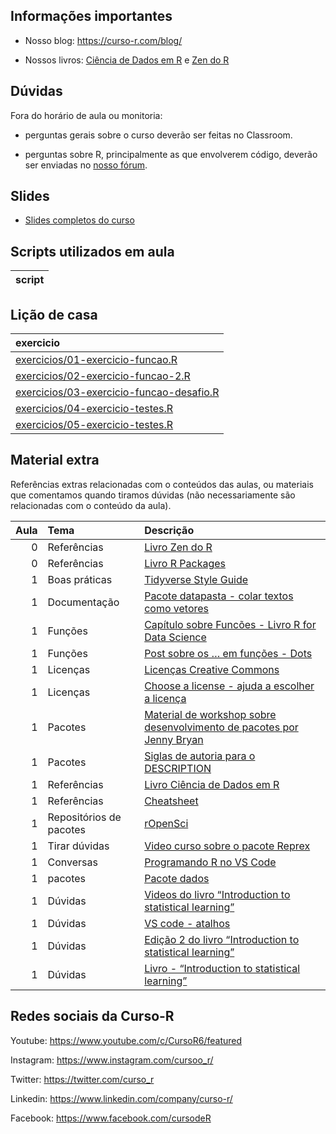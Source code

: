 
<!-- README.md is generated from README.Rmd. Please edit that file -->

## Informações importantes

  - Nosso blog: <https://curso-r.com/blog/>

  - Nossos livros: [Ciência de Dados em R](https://livro.curso-r.com/) e
    [Zen do R](https://curso-r.github.io/zen-do-r/)

## Dúvidas

Fora do horário de aula ou monitoria:

  - perguntas gerais sobre o curso deverão ser feitas no Classroom.

  - perguntas sobre R, principalmente as que envolverem código, deverão
    ser enviadas no [nosso fórum](https://discourse.curso-r.com/).

## Slides

  - [Slides completos do
    curso](https://curso-r.github.io/main-pacotes/slides/index.html)

## Scripts utilizados em aula

| script |
| :----- |

## Lição de casa

| exercicio                                                                                                                   |
| :-------------------------------------------------------------------------------------------------------------------------- |
| [exercicios/01-exercicio-funcao.R](https://curso-r.github.io/main-pacotes/exercicios/01-exercicio-funcao.R)                 |
| [exercicios/02-exercicio-funcao-2.R](https://curso-r.github.io/main-pacotes/exercicios/02-exercicio-funcao-2.R)             |
| [exercicios/03-exercicio-funcao-desafio.R](https://curso-r.github.io/main-pacotes/exercicios/03-exercicio-funcao-desafio.R) |
| [exercicios/04-exercicio-testes.R](https://curso-r.github.io/main-pacotes/exercicios/04-exercicio-testes.R)                 |
| [exercicios/05-exercicio-testes.R](https://curso-r.github.io/main-pacotes/exercicios/05-exercicio-testes.R)                 |

## Material extra

Referências extras relacionadas com o conteúdos das aulas, ou materiais
que comentamos quando tiramos dúvidas (não necessariamente são
relacionadas com o conteúdo da aula).

| Aula | Tema                    | Descrição                                                                                                                          |
| ---: | :---------------------- | :--------------------------------------------------------------------------------------------------------------------------------- |
|    0 | Referências             | [Livro Zen do R](https://curso-r.github.io/zen-do-r/)                                                                              |
|    0 | Referências             | [Livro R Packages](https://r-pkgs.org/)                                                                                            |
|    1 | Boas práticas           | [Tidyverse Style Guide](https://principles.tidyverse.org/)                                                                         |
|    1 | Documentação            | [Pacote datapasta - colar textos como vetores](https://milesmcbain.github.io/datapasta/)                                           |
|    1 | Funções                 | [Capítulo sobre Funcões - Livro R for Data Science](https://r4ds.had.co.nz/functions.html)                                         |
|    1 | Funções                 | [Post sobre os … em funções - Dots](https://blog.curso-r.com/posts/2021-12-03-tutorial-dots/)                                      |
|    1 | Licenças                | [Licenças Creative Commons](https://br.creativecommons.net/licencas/)                                                              |
|    1 | Licenças                | [Choose a license - ajuda a escolher a licença](https://choosealicense.com/)                                                       |
|    1 | Pacotes                 | [Material de workshop sobre desenvolvimento de pacotes por Jenny Bryan](https://github.com/jennybc/pkg-dev-tutorial)               |
|    1 | Pacotes                 | [Siglas de autoria para o DESCRIPTION](https://r-pkgs.org/description.html#author)                                                 |
|    1 | Referências             | [Livro Ciência de Dados em R](https://livro.curso-r.com/)                                                                          |
|    1 | Referências             | [Cheatsheet](https://github.com/rstudio/cheatsheets/raw/master/package-development.pdf)                                            |
|    1 | Repositórios de pacotes | [rOpenSci](https://ropensci.org/packages/all/)                                                                                     |
|    1 | Tirar dúvidas           | [Video curso sobre o pacote Reprex](https://www.youtube.com/watch?v=IxlGYVnaGXk)                                                   |
|    1 | Conversas               | [Programando R no VS Code](https://blog.curso-r.com/posts/2021-11-06-r-no-vscode/)                                                 |
|    1 | pacotes                 | [Pacote dados](https://cienciadedatos.github.io/dados/)                                                                            |
|    1 | Dúvidas                 | [Videos do livro “Introduction to statistical learning”](https://www.youtube.com/playlist?list=PLOg0ngHtcqbPTlZzRHA2ocQZqB1D_qZ5V) |
|    1 | Dúvidas                 | [VS code - atalhos](https://github.com/REditorSupport/vscode-R/wiki/Keyboard-shortcuts)                                            |
|    1 | Dúvidas                 | [Edição 2 do livro “Introduction to statistical learning”](https://hastie.su.domains/ISLR2/ISLRv2_website.pdf)                     |
|    1 | Dúvidas                 | [Livro - “Introduction to statistical learning”](https://www.statlearning.com/)                                                    |

## Redes sociais da Curso-R

Youtube: <https://www.youtube.com/c/CursoR6/featured>

Instagram: <https://www.instagram.com/cursoo_r/>

Twitter: <https://twitter.com/curso_r>

Linkedin: <https://www.linkedin.com/company/curso-r/>

Facebook: <https://www.facebook.com/cursodeR>
